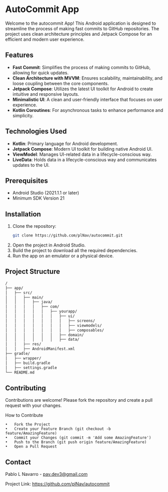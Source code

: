 # AutoCommit App

Welcome to the autocommit App! This Android application is designed to streamline the process of making fast commits to GitHub repositories. The project uses clean architecture principles and Jetpack Compose for an efficient and modern user experience.

## Features

- **Fast Commit**: Simplifies the process of making commits to GitHub, allowing for quick updates.
- **Clean Architecture with MVVM**: Ensures scalability, maintainability, and loose coupling between the core components.
- **Jetpack Compose**: Utilizes the latest UI toolkit for Android to create intuitive and responsive layouts.
- **Minimalistic UI**: A clean and user-friendly interface that focuses on user experience.
- **Kotlin Coroutines**: For asynchronous tasks to enhance performance and simplicity.

## Technologies Used

- **Kotlin**: Primary language for Android development.
- **Jetpack Compose**: Modern UI toolkit for building native Android UI.
- **ViewModel**: Manages UI-related data in a lifecycle-conscious way.
- **LiveData**: Holds data in a lifecycle-conscious way and communicates updates to the UI.

## Prerequisites

- Android Studio (2021.1.1 or later)
- Minimum SDK Version 21

## Installation

1. Clone the repository:
   ```bash
   git clone https://github.com/plNav/autocommit.git
   ```
2.	Open the project in Android Studio.
3.	Build the project to download all the required dependencies.
4.	Run the app on an emulator or a physical device.

## Project Structure
```bash
/
├── app/
│   ├── src/
│   │   ├── main/
│   │   │   ├── java/
│   │   │   │   ├── com/
│   │   │   │   │   ├── yourapp/
│   │   │   │   │   │   ├── ui/
│   │   │   │   │   │   │   ├── screens/
│   │   │   │   │   │   │   ├── viewmodels/
│   │   │   │   │   │   │   ├── composables/
│   │   │   │   │   │   ├── domain/
│   │   │   │   │   │   ├── data/
│   │   ├── res/
│   │   ├── AndroidManifest.xml
├── gradle/
│   ├── wrapper/
│   ├── build.gradle
│   ├── settings.gradle
└── README.md
```

## Contributing
Contributions are welcome! Please fork the repository and create a pull request with your changes.

How to Contribute

	•	Fork the Project
	•	Create your Feature Branch (git checkout -b feature/AmazingFeature)
	•	Commit your Changes (git commit -m 'Add some AmazingFeature')
	•	Push to the Branch (git push origin feature/AmazingFeature)
	•	Open a Pull Request


## Contact
Pablo L Navarro - pav.dev3@gmail.com

Project Link: https://github.com/plNav/autocommit
   
   